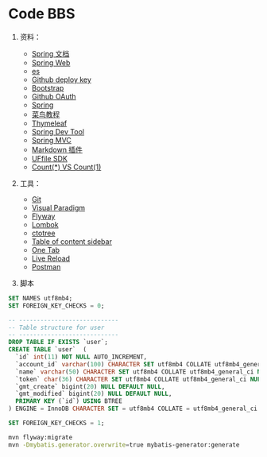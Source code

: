 # Code BBS

1. 资料：  
    - [Spring 文档](https://spring.io/guides)    
    - [Spring Web](https://spring.io/guides/gs/serving-web-content/)   
    - [es](https://elasticsearch.cn/explore)    
    - [Github deploy key](https://developer.github.com/v3/guides/managing-deploy-keys/#deploy-keys)    
    - [Bootstrap](https://v3.bootcss.com/getting-started/)    
    - [Github OAuth](https://developer.github.com/apps/building-oauth-apps/creating-an-oauth-app/)    
    - [Spring](https://docs.spring.io/spring-boot/docs/2.0.0.RC1/reference/htmlsingle/#boot-features-embedded-database-support)    
    - [菜鸟教程](https://www.runoob.com/mysql/mysql-insert-query.html)    
    - [Thymeleaf](https://www.thymeleaf.org/doc/tutorials/3.0/usingthymeleaf.html#setting-attribute-values)    
    - [Spring Dev Tool](https://docs.spring.io/spring-boot/docs/2.0.0.RC1/reference/htmlsingle/#using-boot-devtools)  
    - [Spring MVC](https://docs.spring.io/spring/docs/5.0.3.RELEASE/spring-framework-reference/web.html#mvc-handlermapping-interceptor)  
    - [Markdown 插件](http://editor.md.ipandao.com/)   
    - [UFfile SDK](https://github.com/ucloud/ufile-sdk-java)  
    - [Count(*) VS Count(1)](https://mp.weixin.qq.com/s/Rwpke4BHu7Fz7KOpE2d3Lw)  

2. 工具：  
    - [Git](https://git-scm.com/download)   
    - [Visual Paradigm](https://www.visual-paradigm.com)    
    - [Flyway](https://flywaydb.org/getstarted/firststeps/maven)  
    - [Lombok](https://www.projectlombok.org)    
    - [ctotree](https://www.octotree.io/)   
    - [Table of content sidebar](https://chrome.google.com/webstore/detail/table-of-contents-sidebar/ohohkfheangmbedkgechjkmbepeikkej)    
    - [One Tab](https://chrome.google.com/webstore/detail/chphlpgkkbolifaimnlloiipkdnihall)    
    - [Live Reload](https://chrome.google.com/webstore/detail/livereload/jnihajbhpnppcggbcgedagnkighmdlei/related)  
    - [Postman](https://chrome.google.com/webstore/detail/coohjcphdfgbiolnekdpbcijmhambjff)

3. 脚本
```sql
SET NAMES utf8mb4;
SET FOREIGN_KEY_CHECKS = 0;

-- ----------------------------
-- Table structure for user
-- ----------------------------
DROP TABLE IF EXISTS `user`;
CREATE TABLE `user`  (
  `id` int(11) NOT NULL AUTO_INCREMENT,
  `account_id` varchar(100) CHARACTER SET utf8mb4 COLLATE utf8mb4_general_ci NULL DEFAULT NULL,
  `name` varchar(50) CHARACTER SET utf8mb4 COLLATE utf8mb4_general_ci NULL DEFAULT NULL,
  `token` char(36) CHARACTER SET utf8mb4 COLLATE utf8mb4_general_ci NULL DEFAULT NULL,
  `gmt_create` bigint(20) NULL DEFAULT NULL,
  `gmt_modified` bigint(20) NULL DEFAULT NULL,
  PRIMARY KEY (`id`) USING BTREE
) ENGINE = InnoDB CHARACTER SET = utf8mb4 COLLATE = utf8mb4_general_ci ROW_FORMAT = Dynamic;

SET FOREIGN_KEY_CHECKS = 1;
```
```bash
mvn flyway:migrate
mvn -Dmybatis.generator.overwrite=true mybatis-generator:generate
```
